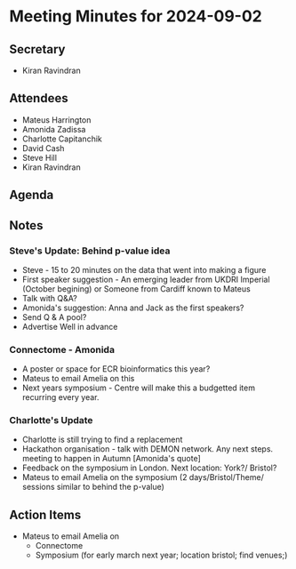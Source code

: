 # Meeting Minutes for 2024-09-02

## Secretary
- Kiran Ravindran

## Attendees
- Mateus Harrington
- Amonida Zadissa
- Charlotte Capitanchik
- David Cash
- Steve Hill
- Kiran Ravindran

## Agenda

## Notes
### Steve's Update: Behind p-value idea
* Steve - 15 to 20 minutes on the data that went into making a figure
* First speaker suggestion - An emerging leader from UKDRI Imperial (October begining) or Someone from Cardiff known to Mateus
* Talk with Q&A?
* Amonida's suggestion: Anna and Jack as the first speakers?
* Send Q & A pool?
* Advertise Well in advance
### Connectome - Amonida
* A poster or space for ECR bioinformatics this year?
* Mateus to email Amelia on this
* Next years symposium - Centre will make this a budgetted item recurring every year. 
### Charlotte's Update 
* Charlotte is still trying to find a replacement
* Hackathon organisation - talk with DEMON network. Any next steps. meeting to happen in Autumn [Amonida's quote]
* Feedback on the symposium in London. Next location: York?/ Bristol?
* Mateus to email Amelia on the symposium (2 days/Bristol/Theme/ sessions similar to behind the p-value)
###

## Action Items
* Mateus to email Amelia on
    * Connectome
    * Symposium (for early march next year; location bristol; find venues;)

